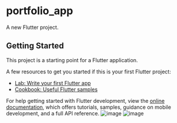 # portfolio_app

A new Flutter project.

## Getting Started

This project is a starting point for a Flutter application.

A few resources to get you started if this is your first Flutter project:

- [Lab: Write your first Flutter app](https://docs.flutter.dev/get-started/codelab)
- [Cookbook: Useful Flutter samples](https://docs.flutter.dev/cookbook)

For help getting started with Flutter development, view the
[online documentation](https://docs.flutter.dev/), which offers tutorials,
samples, guidance on mobile development, and a full API reference.
![image](https://user-images.githubusercontent.com/101040183/197965960-0312731f-d4c9-4d96-9636-e431ccde7374.png)
![image](https://user-images.githubusercontent.com/101040183/197965994-dc35281a-0081-407e-955d-79078e1c5141.png)

